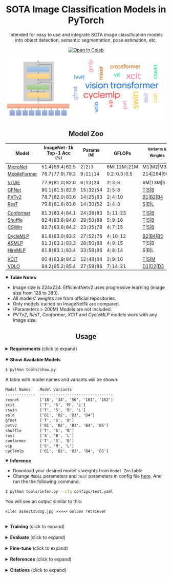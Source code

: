 # <div align="center">SOTA Image Classification Models in PyTorch</div>

<div align="center">
<p>Intended for easy to use and integrate SOTA image classification models into object detection, semantic segmentation, pose estimation, etc.</p>

<a href="https://colab.research.google.com/github/sithu31296/image-classification/blob/main/tutorial.ipynb"><img src="https://colab.research.google.com/assets/colab-badge.svg" alt="Open In Colab"></a>

</div>

![visiontransformer](assests/vit_banner.png)

## <div align="center">Model Zoo</div>

[xcit]: https://arxiv.org/abs/2106.09681
[cswin]: https://arxiv.org/abs/2107.00652v2
[volo]: https://arxiv.org/abs/2106.13112v1
[gfnet]: https://arxiv.org/abs/2107.00645
[pvtv2]: https://arxiv.org/abs/2106.13797
[shuffle]: https://arxiv.org/abs/2106.03650
[conformer]: https://arxiv.org/abs/2105.03889v1
[rest]: https://arxiv.org/abs/2105.13677v3
[vitae]: https://arxiv.org/abs/2106.03348

[micronet]: https://arxiv.org/abs/2108.05894v1
[mobileformer]: https://arxiv.org/abs/2108.05895v1

[cyclemlp]: https://arxiv.org/abs/2107.10224
[asmlp]: https://arxiv.org/abs/2107.08391
[hiremlp]: https://arxiv.org/abs/2108.13341

[xcitt]: https://dl.fbaipublicfiles.com/xcit/xcit_tiny_24_p16_224_dist.pth
[xcits]: https://dl.fbaipublicfiles.com/xcit/xcit_small_24_p16_224_dist.pth
[xcitm]: https://dl.fbaipublicfiles.com/xcit/xcit_medium_24_p16_224_dist.pth
[xcitl]: https://dl.fbaipublicfiles.com/xcit/xcit_large_24_p16_224_dist.pth
[cswint]: https://github.com/microsoft/CSWin-Transformer/releases/download/v0.1.0/cswin_tiny_224.pth
[cswins]: https://github.com/microsoft/CSWin-Transformer/releases/download/v0.1.0/cswin_small_224.pth
[cswinb]: https://github.com/microsoft/CSWin-Transformer/releases/download/v0.1.0/cswin_base_224.pth
[volod1]: https://github.com/sail-sg/volo/releases/download/volo_1/d1_224_84.2.pth.tar
[volod2]: https://github.com/sail-sg/volo/releases/download/volo_1/d2_224_85.2.pth.tar
[volod3]: https://github.com/sail-sg/volo/releases/download/volo_1/d3_224_85.4.pth.tar
[volod4]: https://github.com/sail-sg/volo/releases/download/volo_1/d4_224_85.7.pth.tar
[rests]: https://drive.google.com/file/d/18YGFK_ZqE_AXZ3cMLyM1Q-OnvWj0WlKZ/view?usp=sharing
[restb]: https://drive.google.com/file/d/1CdjkmikUM8tP6xKPGXXOlWdGJ9heIZqf/view?usp=sharing
[restl]: https://drive.google.com/file/d/1J60OCXwvlwbNiTwoRj-iLnGaAN9q0-g9/view?usp=sharing
[gfnett]: https://drive.google.com/file/d/1Nrq5sfHD9RklCMl6WkcVrAWI5vSVzwSm/view?usp=sharing
[gfnets]: https://drive.google.com/file/d/1w4d7o1LTBjmSkb5NKzgXBBiwdBOlwiie/view?usp=sharing
[gfnetb]: https://drive.google.com/file/d/1F900_-yPH7GFYfTt60xn4tu5a926DYL0/view?usp=sharing
[pvt1]: https://drive.google.com/file/d/1aM0KFE3f-qIpP3xfhihlULF0-NNuk1m7/view?usp=sharing
[pvt2]: https://drive.google.com/file/d/1snw4TYUCD5z4d3aaId1iBdw-yUKjRmPC/view?usp=sharing
[pvt3]: https://drive.google.com/file/d/1PzTobv3pu5R3nb3V3lF6_DVnRDBtSmmS/view?usp=sharing
[pvt4]: https://drive.google.com/file/d/1LW-0CFHulqeIxV2cai45t-FyLNKGc5l0/view?usp=sharing
[pvt5]: https://drive.google.com/file/d/1TKQIdpOFoFs9H6aApUNJKDUK95l_gWy0/view?usp=sharing
[shufflet]: https://drive.google.com/drive/folders/1goDJtcnxgBAcHhZnNwrgOlG_WBftpmOS?usp=sharing
[shuffles]: https://drive.google.com/drive/folders/1GUBBQyDldY145vDiK-BHqivmpj3K6HK2?usp=sharing
[shuffleb]: https://drive.google.com/drive/folders/1x0biaJRdN4nxLmp_3lQcA_6hO_sDBoUM?usp=sharing
[vipw]: https://drive.google.com/drive/folders/1l2XWrzqeP5n3tIm4O1jkd727j_mVoOf1?usp=sharing
[cycleb1]: https://github.com/ShoufaChen/CycleMLP/releases/download/v0.1/CycleMLP_B1.pth
[cycleb2]: https://github.com/ShoufaChen/CycleMLP/releases/download/v0.1/CycleMLP_B2.pth
[cycleb3]: https://github.com/ShoufaChen/CycleMLP/releases/download/v0.1/CycleMLP_B3.pth
[cycleb4]: https://github.com/ShoufaChen/CycleMLP/releases/download/v0.1/CycleMLP_B4.pth
[cycleb5]: https://github.com/ShoufaChen/CycleMLP/releases/download/v0.1/CycleMLP_B5.pth
[conformert]: https://drive.google.com/file/d/19SxGhKcWOR5oQSxNUWUM2MGYiaWMrF1z/view?usp=sharing
[conformers]: https://drive.google.com/file/d/1mpOlbLaVxOfEwV4-ha78j_1Ebqzj2B83/view?usp=sharing
[conformerb]: https://drive.google.com/file/d/1oeQ9LSOGKEUaYGu7WTlUGl3KDsQIi0MA/view?usp=sharing

Model | ImageNet-1k Top-1 Acc <br><sup>(%) | Params <br><sup>(M)  | GFLOPs | <sup> Variants & Weights
--- | --- | --- | --- | --- 
[MicroNet][micronet] | 51.4`\|`59.4`\|`62.5 | 2`\|`2`\|`3 | 6M`\|`12M`\|`21M | M1\|M2\|M3
[MobileFormer][mobileformer] | 76.7`\|`77.9`\|`79.3 | 9`\|`11`\|`14 | 0.2`\|`0.3`\|`0.5 | 214\|294\|508
||
[ViTAE][vitae] | 77.9`\|`81.0`\|`82.0 | 6`\|`13`\|`24 | 2`\|`3`\|`6 | 6M\|13M\|S
[GFNet][gfnet] | 80.1`\|`81.5`\|`82.9 | 15`\|`32`\|`54 | 2`\|`5`\|`8 | [T][gfnett]\|[S][gfnets]\|[B][gfnetb]
[PVTv2][pvtv2] | 78.7`\|`82.0`\|`83.6 | 14`\|`25`\|`63 | 2`\|`4`\|`10 | [B1][pvt1]\|[B2][pvt2]\|[B4][pvt4]
[ResT][rest] | 79.6`\|`81.6`\|`83.6 | 14`\|`30`\|`52 | 2`\|`4`\|`8 | [S][rests]\|[B][restb]\|[L][restl]
||
[Conformer][conformer] | 81.3`\|`83.4`\|`84.1 | 24`\|`38`\|`83 | 5`\|`11`\|`23 | [T][conformert]\|[S][conformers]\|[B][conformerb]
[Shuffle][shuffle] | 82.4`\|`83.6`\|`84.0 | 28`\|`50`\|`88 | 5`\|`9`\|`16 | [T][shufflet]\|[S][shuffles]\|[B][shuffleb]
[CSWin][cswin] | 82.7`\|`83.6`\|`84.2 | 23`\|`35`\|`78 | 4`\|`7`\|`15 | [T][cswint]\|[S][cswins]\|[B][cswinb]
||
[CycleMLP][cyclemlp] | 81.6`\|`83.0`\|`83.2 | 27`\|`52`\|`76 | 4`\|`10`\|`12 | [B2][cycleb2]\|[B4][cycleb4]\|[B5][cycleb5]
[ASMLP][asmlp] | 81.3`\|`83.1`\|`83.3 | 28`\|`50`\|`88 | 4`\|`9`\|`15 | T\|S\|B
[HireMLP][hiremlp] | 81.8`\|`83.1`\|`83.4 | 33`\|`58`\|`96 | 4`\|`8`\|`14 | S\|B\|L
||
[XCiT][xcit] | 80.4`\|`83.9`\|`84.3 | 12`\|`48`\|`84 | 2`\|`9`\|`16 | [T][xcitt]\|[S][xcits]\|[M][xcitm]
[VOLO][volo] | 84.2`\|`85.2`\|`85.4 | 27`\|`59`\|`86 | 7`\|`14`\|`21 | [D1][volod1]\|[D2][volod2]\|[D3][volod3]

<details open>
  <summary><strong>Table Notes</strong></summary>

* Image size is 224x224. EfficientNetv2 uses progressive learning (image size from 128 to 380).
* All models' weights are from official repositories.
* Only models trained on ImageNet1k are compared. 
* (Parameters > 200M) Models are not included. 
* *PVTv2*, *ResT*, *Conformer*, *XCiT* and *CycleMLP* models work with any image size.

</details>


## <div align="center">Usage</div>

<details>
  <summary><strong>Requirements</strong> (click to expand)</summary>

* python >= 3.6
* torch >= 1.8.1
* torchvision >= 0.9.1

Other requirements can be installed with `pip install -r requirements.txt`.

</details>

<br>
<details open>
  <summary><strong>Show Available Models</strong></summary>

```bash
$ python tools/show.py
```

A table with model names and variants will be shown:

```
Model Names    Model Variants
-------------  --------------------------------
resnet         ['18', '34', '50', '101', '152']
xcit           ['T', 'S', 'M', 'L']
cswin          ['T', 'S', 'B', 'L']
volo           ['D1', 'D2', 'D3', 'D4']
gfnet          ['T', 'S', 'B']
pvtv2          ['B1', 'B2', 'B3', 'B4', 'B5']
shuffle        ['T', 'S', 'B']
rest           ['S', 'B', 'L']
conformer      ['T', 'S', 'B']
vip            ['S', 'M', 'L']
cyclemlp       ['B1', 'B2', 'B3', 'B4', 'B5']
```

</details>

<details open>
  <summary><strong>Inference</strong></summary>

* Download your desired model's weights from `Model Zoo` table.
* Change `MODEL` parameters and `TEST` parameters in config file [here](./configs/test.yaml). And run the the following command.

```bash
$ python tools/infer.py --cfg configs/test.yaml
```

You will see an output similar to this:

```
File: assests\dog.jpg >>>>> Golden retriever
```
</details>

<br>
<details>
  <summary><strong>Training</strong> (click to expand)</summary>

```bash
$ python tools/train.py --cfg configs/train.yaml
```

</details>

<br>
<details>
  <summary><strong>Evaluate</strong> (click to expand)</summary>

```bash
$ python tools/val.py --cfg configs/train.yaml
```

</details>

<br>
<details>
  <summary><strong>Fine-tune</strong> (click to expand)</summary>

Fine-tune on CIFAR-10:

```bash
$ python tools/finetune.py --cfg configs/finetune.yaml
```

</details>

<br>
<details>
  <summary><strong>References</strong> (click to expand)</summary>

* https://github.com/rwightman/pytorch-image-models
* https://github.com/facebookresearch/deit

</details>

<br>
<details>
  <summary><strong>Citations</strong> (click to expand)</summary>

```
@article{zhql2021ResT,
  title={ResT: An Efficient Transformer for Visual Recognition},
  author={Zhang, Qinglong and Yang, Yubin},
  journal={arXiv preprint arXiv:2105.13677v3},
  year={2021}
}

@article{peng2021conformer,
  title={Conformer: Local Features Coupling Global Representations for Visual Recognition}, 
  author={Zhiliang Peng and Wei Huang and Shanzhi Gu and Lingxi Xie and Yaowei Wang and Jianbin Jiao and Qixiang Ye},
  journal={arXiv preprint arXiv:2105.03889},
  year={2021},
}

@misc{dong2021cswin,
  title={CSWin Transformer: A General Vision Transformer Backbone with Cross-Shaped Windows}, 
  author={Xiaoyi Dong and Jianmin Bao and Dongdong Chen and Weiming Zhang and Nenghai Yu and Lu Yuan and Dong Chen and Baining Guo},
  year={2021},
  eprint={2107.00652},
  archivePrefix={arXiv},
  primaryClass={cs.CV}
}

@misc{chen2021cyclemlp,
  title={CycleMLP: A MLP-like Architecture for Dense Prediction}, 
  author={Shoufa Chen and Enze Xie and Chongjian Ge and Ding Liang and Ping Luo},
  year={2021},
  eprint={2107.10224},
  archivePrefix={arXiv},
  primaryClass={cs.CV}
}

@misc{wang2021pvtv2,
  title={PVTv2: Improved Baselines with Pyramid Vision Transformer}, 
  author={Wenhai Wang and Enze Xie and Xiang Li and Deng-Ping Fan and Kaitao Song and Ding Liang and Tong Lu and Ping Luo and Ling Shao},
  year={2021},
  eprint={2106.13797},
  archivePrefix={arXiv},
  primaryClass={cs.CV}
}

@misc{elnouby2021xcit,
  title={XCiT: Cross-Covariance Image Transformers}, 
  author={Alaaeldin El-Nouby and Hugo Touvron and Mathilde Caron and Piotr Bojanowski and Matthijs Douze and Armand Joulin and Ivan Laptev and Natalia Neverova and Gabriel Synnaeve and Jakob Verbeek and Hervé Jegou},
  year={2021},
  eprint={2106.09681},
  archivePrefix={arXiv},
  primaryClass={cs.CV}
}

@misc{yuan2021volo,
  title={VOLO: Vision Outlooker for Visual Recognition}, 
  author={Li Yuan and Qibin Hou and Zihang Jiang and Jiashi Feng and Shuicheng Yan},
  year={2021},
  eprint={2106.13112},
  archivePrefix={arXiv},
  primaryClass={cs.CV}
}

@misc{yan2020micronet,
  title={MicroNet for Efficient Language Modeling}, 
  author={Zhongxia Yan and Hanrui Wang and Demi Guo and Song Han},
  year={2020},
  eprint={2005.07877},
  archivePrefix={arXiv},
  primaryClass={cs.CL}
}

@misc{chen2021mobileformer,
  title={Mobile-Former: Bridging MobileNet and Transformer}, 
  author={Yinpeng Chen and Xiyang Dai and Dongdong Chen and Mengchen Liu and Xiaoyi Dong and Lu Yuan and Zicheng Liu},
  year={2021},
  eprint={2108.05895},
  archivePrefix={arXiv},
  primaryClass={cs.CV}
}

@article{rao2021global,
  title={Global Filter Networks for Image Classification},
  author={Rao, Yongming and Zhao, Wenliang and Zhu, Zheng and Lu, Jiwen and Zhou, Jie},
  journal={arXiv preprint arXiv:2107.00645},
  year={2021}
}

@article{huang2021shuffle,
  title={Shuffle Transformer: Rethinking Spatial Shuffle for Vision Transformer},
  author={Huang, Zilong and Ben, Youcheng and Luo, Guozhong and Cheng, Pei and Yu, Gang and Fu, Bin},
  journal={arXiv preprint arXiv:2106.03650},
  year={2021}
}

@misc{hou2021vision,
  title={Vision Permutator: A Permutable MLP-Like Architecture for Visual Recognition},
  author={Qibin Hou and Zihang Jiang and Li Yuan and Ming-Ming Cheng and Shuicheng Yan and Jiashi Feng},
  year={2021},
  eprint={2106.12368},
  archivePrefix={arXiv},
  primaryClass={cs.CV}
}


```

</details>